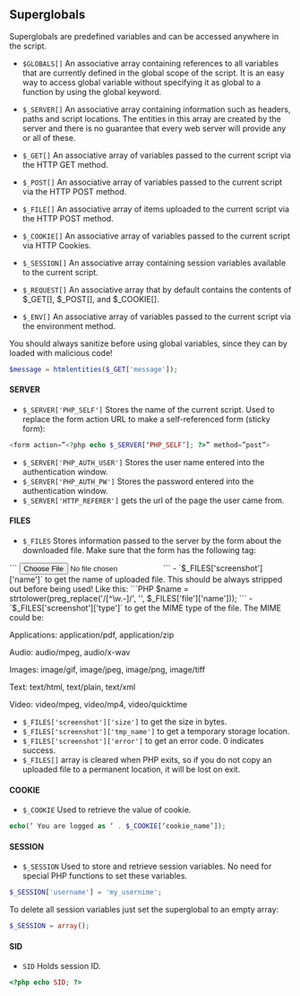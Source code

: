 ## Superglobals
Superglobals are predefined variables and can be accessed anywhere in the script. 

- `$GLOBALS[]` An associative array containing references to all variables that are currently defined in the global scope of the script. It is an easy way to access global variable without specifying it as global to a function by using the global keyword.

- `$_SERVER[]` An associative array containing information such as headers, paths and script locations. The entities in this array are created by the server and there is no guarantee that every web server will provide any or all of these.

- `$_GET[]` An associative array of variables passed to the current script via the HTTP GET method.

- `$_POST[]` An associative array of variables passed to the current script via the HTTP POST method.

- `$_FILE[]` An associative array of items uploaded to the current script via the HTTP POST method.

- `$_COOKIE[]` An associative array of variables passed to the current script via HTTP Cookies.

- `$_SESSION[]` An associative array containing session variables available to the current script.

- `$_REQUEST[]` An associative array that by default contains the contents of $_GET[], $_POST[], and $_COOKIE[].

- `$_ENV[]` An associative array of variables passed to the current script via the environment method.

You should always sanitize before using global variables, since they can by loaded with malicious code!
```PHP
$message = htmlentities($_GET['message']);
```

#### SERVER
- `$_SERVER['PHP_SELF']` Stores the name of the current script. Used to replace the form action URL to make a self-referenced form (sticky form):
```PHP
<form action=”<?php echo $_SERVER[‘PHP_SELF’]; ?>” method=”post”>
```
- `$_SERVER['PHP_AUTH_USER']` Stores the user name entered into the authentication window.
- `$_SERVER['PHP_AUTH_PW']` Stores the password entered into the authentication window.
- `$_SERVER['HTTP_REFERER']` gets the url of the page the user came from.

#### FILES
- `$_FILES` Stores information passed to the server by the form about the downloaded file. Make sure that the form has the following tag:
<form enctype="multipart/form-data" >
```
<input type="file" name="screenshot" />
```
- `$_FILES['screenshot']['name']` to get the name of uploaded file. This should be always stripped out before being used! Like this: 
```PHP
$name = strtolower(preg_replace('/[^\w.-]/', '', $_FILES['file']['name']));
```
- `$_FILES['screenshot']['type']` to get the MIME type of the file. The MIME could be:

Applications: application/pdf, application/zip

Audio: audio/mpeg, audio/x-wav

Images: image/gif, image/jpeg, image/png, image/tiff

Text: text/html, text/plain, text/xml

Video: video/mpeg, video/mp4, video/quicktime

- `$_FILES['screenshot']['size']` to get the size in bytes.
- `$_FILES['screenshot']['tmp_name']` to get a temporary storage location.
- `$_FILES['screenshot']['error']` to get an error code. 0 indicates success.
- `$_FILES[]` array is cleared when PHP exits, so if you do not copy an uploaded file to a permanent location, it will be lost on exit.

#### COOKIE
- `$_COOKIE` Used to retrieve the value of cookie.
```PHP
echo(‘ You are logged as ‘ . $_COOKIE[‘cookie_name’]);
```

#### SESSION
- `$_SESSION` Used to store and retrieve session variables. No need for special PHP functions to set these variables.
```PHP
$_SESSION['username'] = 'my_usernime';
```
To delete all session variables just set the superglobal to an empty array:
```PHP
$_SESSION = array();
```

#### SID
- `SID` Holds session ID.
```PHP
<?php echo SID; ?>
```
